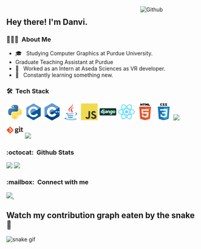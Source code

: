<img width="30%" align="right" alt="Github" src="https://user-images.githubusercontent.com/48678280/88862734-4903af80-d201-11ea-968b-9c939d88a37c.gif" />

<h2> Hey there! I'm Danvi.</h2>

<h3> 👨🏻‍💻 &nbsp;About Me </h3> 

- 🎓 &nbsp; Studying Computer Graphics at Purdue University.
- Graduate Teaching Assistant at Purdue
- 💼 &nbsp; Worked as an Intern at Aseda Sciences as VR developer.
- 🌱 &nbsp; Constantly learning something new.

<h3> 🛠 &nbsp;Tech Stack</h3>
<p align= "left">

<!-- Python -->
<img width="45" src="https://raw.githubusercontent.com/devicons/devicon/master/icons/python/python-original.svg">
<!-- C -->
<img width="45" src="https://raw.githubusercontent.com/devicons/devicon/master/icons/c/c-original.svg">
<!-- C++ -->
<img width="45" src="https://raw.githubusercontent.com/devicons/devicon/master/icons/cplusplus/cplusplus-original.svg">
<!-- Java -->
<img width="45" src="https://raw.githubusercontent.com/devicons/devicon/master/icons/java/java-original.svg">
<!-- Javascript -->
<img width="45" src="https://raw.githubusercontent.com/devicons/devicon/master/icons/javascript/javascript-original.svg">
<!-- Django -->
<img width="45" src="https://raw.githubusercontent.com/devicons/devicon/master/icons/django/django-original.svg">
<!-- React -->
<img width="45" src="https://raw.githubusercontent.com/devicons/devicon/master/icons/react/react-original.svg">
<!-- HTML5 -->
<img width="45" src="https://raw.githubusercontent.com/devicons/devicon/master/icons/html5/html5-original-wordmark.svg">
<!-- CSS3 -->
<img width="45" src="https://raw.githubusercontent.com/devicons/devicon/master/icons/css3/css3-original-wordmark.svg">
<!-- Solidity -->
<img width="45" src="https://cdn.jsdelivr.net/gh/devicons/devicon/icons/solidity/solidity-original.svg" />          
<!-- Git -->
<img width="45" src="https://raw.githubusercontent.com/devicons/devicon/master/icons/git/git-original-wordmark.svg">
<!-- VSCode -->
<img width="45" src="https://www.vectorlogo.zone/logos/visualstudio_code/visualstudio_code-icon.svg">

<h3>:octocat: &nbsp;Github Stats</h3>
<img height="180em" src="https://github-readme-stats.vercel.app/api?username=danvisai&include_all_commits=true&show_icons=true&bg_color=70,36D1DC,5B86E5&title_color=fff&text_color=fff&icon_color=fff"/>

<img height="180em" src="https://github-readme-stats.vercel.app/api/top-langs/?username=danvisai&layout=compact&bg_color=30,36D1DC,5B86E5&title_color=fff&text_color=fff" />

<h3>:mailbox: &nbsp;Connect with me</h3>

<a href="(https://www.linkedin.com/in/s-danvi-sai-sapthasw-reddy-4856b8208/)" > <img width= "45" src="https://www.vectorlogo.zone/logos/linkedin/linkedin-tile.svg"> </a> &nbsp;

## Watch my contribution graph eaten by the snake🐍
![snake gif](https://github.com/narayanbavisetti/narayanbavisetti/blob/output/github-contribution-grid-snake.gif)
